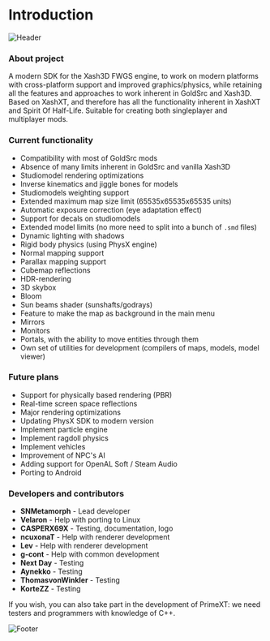 ﻿---
sidebar_position: 1
description: Modern SDK for the Xash3D FWGS engine, with cross-platform support and improved graphics/physics, while retaining all the features and approaches to work inherent in GoldSrc and Xash3D. Based on XashXT, and therefore has all the functionality inherent in XashXT and Spirit Of Half-Life.
---

# Introduction

![Header](/img/intro/header.png)

### About project
A modern SDK for the Xash3D FWGS engine, to work on modern platforms with cross-platform support and improved graphics/physics, while retaining all the features and approaches to work inherent in GoldSrc and Xash3D.
Based on XashXT, and therefore has all the functionality inherent in XashXT and Spirit Of Half-Life. Suitable for creating both singleplayer and multiplayer mods. 

### Current functionality
- Compatibility with most of GoldSrc mods
- Absence of many limits inherent in GoldSrc and vanilla Xash3D
- Studiomodel rendering optimizations
- Inverse kinematics and jiggle bones for models
- Studiomodels weighting support
- Extended maximum map size limit (65535x65535x65535 units)
- Automatic exposure correction (eye adaptation effect)
- Support for decals on studiomodels
- Extended model limits (no more need to split into a bunch of `.smd` files)
- Dynamic lighting with shadows
- Rigid body physics (using PhysX engine)
- Normal mapping support
- Parallax mapping support
- Cubemap reflections
- HDR-rendering
- 3D skybox
- Bloom
- Sun beams shader (sunshafts/godrays)
- Feature to make the map as background in the main menu
- Mirrors
- Monitors
- Portals, with the ability to move entities through them
- Own set of utilities for development (compilers of maps, models, model viewer) 

### Future plans
- Support for physically based rendering (PBR)
- Real-time screen space reflections
- Major rendering optimizations
- Updating PhysX SDK to modern version
- Implement particle engine
- Implement ragdoll physics
- Implement vehicles
- Improvement of NPC's AI
- Adding support for OpenAL Soft / Steam Audio
- Porting to Android

### Developers and contributors
- **SNMetamorph** - Lead developer
- **Velaron** - Help with porting to Linux
- **СASPERX69X** - Testing, documentation, logo
- **ncuxonaT** - Help with renderer development
- **Lev** - Help with renderer development
- **g-cont** - Help with common development
- **Next Day** - Testing
- **Aynekko** - Testing
- **ThomasvonWinkler** - Testing
- **KorteZZ** - Testing

If you wish, you can also take part in the development of PrimeXT: we need testers and programmers with knowledge of C++. 

![Footer](/img/intro/footer.png)

